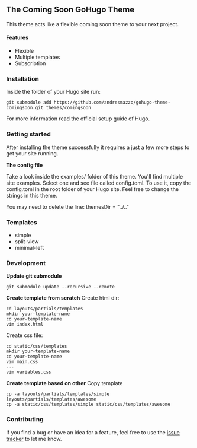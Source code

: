 ## The Coming Soon GoHugo Theme

This theme acts like a flexible coming soon theme to your next project.

#### Features
- Flexible
- Multiple templates
- Subscription

### Installation

Inside the folder of your Hugo site run:

```
git submodule add https://github.com/andresmazzo/gohugo-theme-comingsoon.git themes/comingsoon
```

For more information read the official setup guide of Hugo.

### Getting started

After installing the theme successfully it requires a just a few more steps to get your site running.

**The config file**

Take a look inside the examples/ folder of this theme. You'll find multiple site examples. Select one and see file called config.toml. To use it, copy the config.toml in the root folder of your Hugo site. Feel free to change the strings in this theme.

You may need to delete the line: themesDir = "../.."

### Templates

- simple
- split-view
- minimal-left


### Development

**Update git submodule**
```
git submodule update --recursive --remote
```

**Create template from scratch**
Create html dir:
```
cd layouts/partials/templates
mkdir your-template-name
cd your-template-name
vim index.html
```

Create css file:
```
cd static/css/templates
mkdir your-template-name
cd your-template-name
vim main.css
...
vim variables.css
```

**Create template based on other**
Copy template
```
cp -a layouts/partials/templates/simple layouts/partials/templates/awesome
cp -a static/css/templates/simple static/css/templates/awesome
```


### Contributing

If you find a bug or have an idea for a feature, feel free to use the [issue tracker](/https://github.com/andresmazzo/gohugo-theme-comingsoon) to let me know.